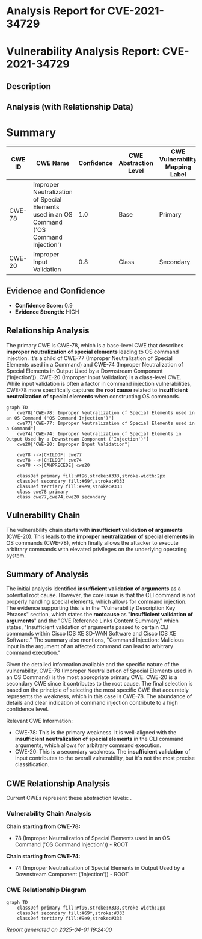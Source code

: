 # Analysis Report for CVE-2021-34729

# Vulnerability Analysis Report: CVE-2021-34729

## Description



## Analysis (with Relationship Data)

# Summary
| CWE ID  | CWE Name | Confidence | CWE Abstraction Level | CWE Vulnerability Mapping Label | CWE-Vulnerability Mapping Notes |
|-----------------|----------------------------------------------------------------------------------------------------|----------------|-------------------------|------------------------------------|------------------------------------|
| CWE-78 | Improper Neutralization of Special Elements used in an OS Command ('OS Command Injection') | 1.0 | Base | Primary | Allowed |
| CWE-20 | Improper Input Validation | 0.8 | Class | Secondary | Discouraged |

## Evidence and Confidence

*   **Confidence Score:** 0.9
*   **Evidence Strength:** HIGH

## Relationship Analysis
The primary CWE is CWE-78, which is a base-level CWE that describes **improper neutralization of special elements** leading to OS command injection. It's a child of CWE-77 (Improper Neutralization of Special Elements used in a Command) and CWE-74 (Improper Neutralization of Special Elements in Output Used by a Downstream Component ('Injection')). CWE-20 (Improper Input Validation) is a class-level CWE. While input validation is often a factor in command injection vulnerabilities, CWE-78 more specifically captures the **root cause** related to **insufficient neutralization of special elements** when constructing OS commands.

```mermaid
graph TD
    cwe78["CWE-78: Improper Neutralization of Special Elements used in an OS Command ('OS Command Injection')"]
    cwe77["CWE-77: Improper Neutralization of Special Elements used in a Command"]
    cwe74["CWE-74: Improper Neutralization of Special Elements in Output Used by a Downstream Component ('Injection')"]
    cwe20["CWE-20: Improper Input Validation"]

    cwe78 -->|CHILDOF| cwe77
    cwe78 -->|CHILDOF| cwe74
    cwe78 -->|CANPRECEDE| cwe20

    classDef primary fill:#f96,stroke:#333,stroke-width:2px
    classDef secondary fill:#69f,stroke:#333
    classDef tertiary fill:#9e9,stroke:#333
    class cwe78 primary
    class cwe77,cwe74,cwe20 secondary
```

## Vulnerability Chain
The vulnerability chain starts with **insufficient validation of arguments** (CWE-20). This leads to the **improper neutralization of special elements** in OS commands (CWE-78), which finally allows the attacker to execute arbitrary commands with elevated privileges on the underlying operating system.

## Summary of Analysis
The initial analysis identified **insufficient validation of arguments** as a potential root cause. However, the core issue is that the CLI command is not properly handling special elements, which allows for command injection. The evidence supporting this is in the "Vulnerability Description Key Phrases" section, which states the **rootcause** as "**insufficient validation of arguments**" and the "CVE Reference Links Content Summary," which states, "Insufficient validation of arguments passed to certain CLI commands within Cisco IOS XE SD-WAN Software and Cisco IOS XE Software." The summary also mentions, "Command Injection: Malicious input in the argument of an affected command can lead to arbitrary command execution."

Given the detailed information available and the specific nature of the vulnerability, CWE-78 (Improper Neutralization of Special Elements used in an OS Command) is the most appropriate primary CWE. CWE-20 is a secondary CWE since it contributes to the root cause. The final selection is based on the principle of selecting the most specific CWE that accurately represents the weakness, which in this case is CWE-78. The abundance of details and clear indication of command injection contribute to a high confidence level.

Relevant CWE Information:
- CWE-78: This is the primary weakness. It is well-aligned with the **insufficient neutralization of special elements** in the CLI command arguments, which allows for arbitrary command execution.
- CWE-20: This is a secondary weakness. The **insufficient validation** of input contributes to the overall vulnerability, but it's not the most precise classification.


## CWE Relationship Analysis

Current CWEs represent these abstraction levels: .


### Vulnerability Chain Analysis

**Chain starting from CWE-78:**
- 78 (Improper Neutralization of Special Elements used in an OS Command ('OS Command Injection')) - ROOT


**Chain starting from CWE-74:**
- 74 (Improper Neutralization of Special Elements in Output Used by a Downstream Component ('Injection')) - ROOT



### CWE Relationship Diagram

```mermaid
graph TD
    classDef primary fill:#f96,stroke:#333,stroke-width:2px
    classDef secondary fill:#69f,stroke:#333
    classDef tertiary fill:#9e9,stroke:#333
```



*Report generated on 2025-04-01 19:24:00*
